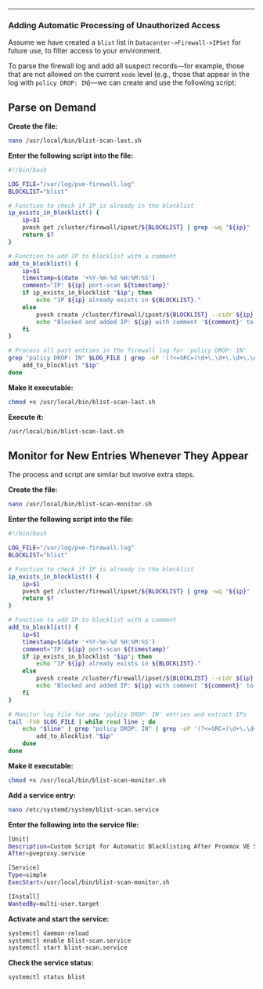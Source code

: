 ---

### Adding Automatic Processing of Unauthorized Access

Assume we have created a `blist` list in `Datacenter->Firewall->IPSet` for future use, to filter access to your environment.

To parse the firewall log and add all suspect records—for example, those that are not allowed on the current `node` level (e.g., those that appear in the log with `policy DROP: IN`)—we can create and use the following script:

## Parse on Demand

**Create the file:**

```bash
nano /usr/local/bin/blist-scan-last.sh
```

**Enter the following script into the file:**

```bash
#!/bin/bash

LOG_FILE="/var/log/pve-firewall.log"
BLOCKLIST="blist"

# Function to check if IP is already in the blocklist
ip_exists_in_blocklist() {
    ip=$1
    pvesh get /cluster/firewall/ipset/${BLOCKLIST} | grep -wq "${ip}"
    return $?
}

# Function to add IP to blocklist with a comment
add_to_blocklist() {
    ip=$1
    timestamp=$(date '+%Y-%m-%d %H:%M:%S')
    comment="IP: ${ip} port-scan ${timestamp}"
    if ip_exists_in_blocklist "$ip"; then
        echo "IP ${ip} already exists in ${BLOCKLIST}."
    else
        pvesh create /cluster/firewall/ipset/${BLOCKLIST} --cidr ${ip} --comment "${comment}"
        echo "Blocked and added IP: ${ip} with comment '${comment}' to ${BLOCKLIST}."
    fi
}

# Process all past entries in the firewall log for 'policy DROP: IN'
grep "policy DROP: IN" $LOG_FILE | grep -oP '(?<=SRC=)\d+\.\d+\.\d+\.\d+' | sort -u | while read -r ip ; do
    add_to_blocklist "$ip"
done
```

**Make it executable:**

```bash
chmod +x /usr/local/bin/blist-scan-last.sh
```

**Execute it:**

```bash
/usr/local/bin/blist-scan-last.sh
```

## Monitor for New Entries Whenever They Appear

The process and script are similar but involve extra steps.

**Create the file:**

```bash
nano /usr/local/bin/blist-scan-monitor.sh
```

**Enter the following script into the file:**

```bash
#!/bin/bash

LOG_FILE="/var/log/pve-firewall.log"
BLOCKLIST="blist"

# Function to check if IP is already in the blocklist
ip_exists_in_blocklist() {
    ip=$1
    pvesh get /cluster/firewall/ipset/${BLOCKLIST} | grep -wq "${ip}"
    return $?
}

# Function to add IP to blocklist with a comment
add_to_blocklist() {
    ip=$1
    timestamp=$(date '+%Y-%m-%d %H:%M:%S')
    comment="IP: ${ip} port-scan ${timestamp}"
    if ip_exists_in_blocklist "$ip"; then
        echo "IP ${ip} already exists in ${BLOCKLIST}."
    else
        pvesh create /cluster/firewall/ipset/${BLOCKLIST} --cidr ${ip} --comment "${comment}"
        echo "Blocked and added IP: ${ip} with comment '${comment}' to ${BLOCKLIST}."
    fi
}

# Monitor log file for new 'policy DROP: IN' entries and extract IPs
tail -Fn0 $LOG_FILE | while read line ; do
    echo "$line" | grep "policy DROP: IN" | grep -oP '(?<=SRC=)\d+\.\d+\.\d+\.\d+' | while read -r ip ; do
        add_to_blocklist "$ip"
    done
done
```

**Make it executable:**

```bash
chmod +x /usr/local/bin/blist-scan-monitor.sh
```

**Add a service entry:**

```bash
nano /etc/systemd/system/blist-scan.service
```

**Enter the following into the service file:**

```bash
[Unit]
Description=Custom Script for Automatic Blacklisting After Proxmox VE Services
After=pveproxy.service

[Service]
Type=simple
ExecStart=/usr/local/bin/blist-scan-monitor.sh

[Install]
WantedBy=multi-user.target
```

**Activate and start the service:**

```bash
systemctl daemon-reload
systemctl enable blist-scan.service
systemctl start blist-scan.service
```

**Check the service status:**

```bash
systemctl status blist
```
